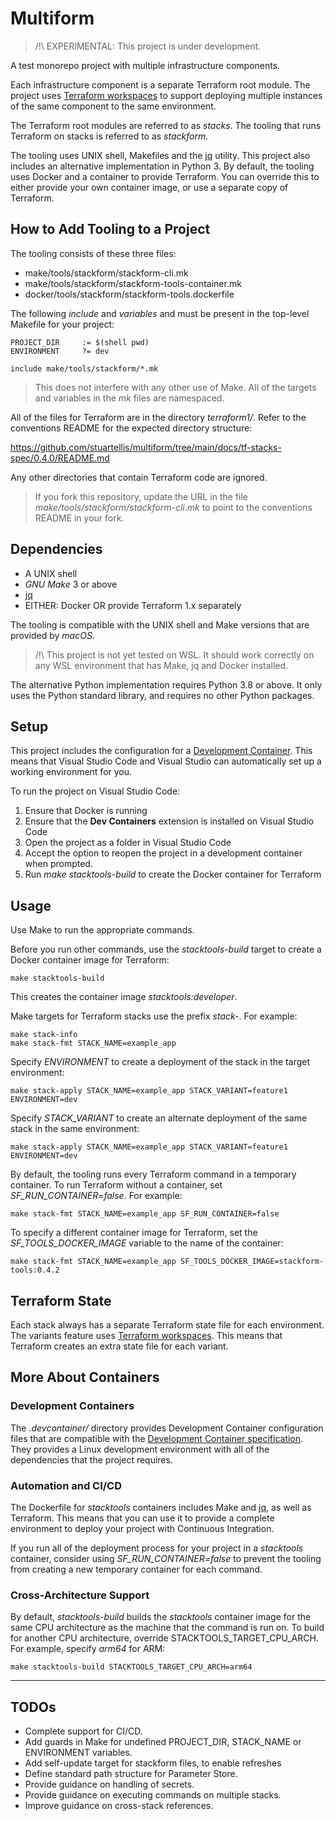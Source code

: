 # Multiform

> /!\ EXPERIMENTAL: This project is under development.

A test monorepo project with multiple infrastructure components.

Each infrastructure component is a separate Terraform root module. The project uses [Terraform workspaces](https://developer.hashicorp.com/terraform/language/state/workspaces) to support deploying multiple instances of the same component to the same environment.

The Terraform root modules are referred to as *stacks*. The tooling that runs Terraform on stacks is referred to as *stackform*.

The tooling uses UNIX shell, Makefiles and the [jq](https://stedolan.github.io/jq/) utility. This project also includes an alternative implementation in Python 3. By default, the tooling uses Docker and a container to provide Terraform. You can override this to either provide your own container image, or use a separate copy of Terraform.

## How to Add Tooling to a Project

The tooling consists of these three files:

- make/tools/stackform/stackform-cli.mk
- make/tools/stackform/stackform-tools-container.mk
- docker/tools/stackform/stackform-tools.dockerfile

The following *include* and *variables* and must be present in the top-level Makefile for your project:

```make
PROJECT_DIR		:= $(shell pwd)
ENVIRONMENT		?= dev

include make/tools/stackform/*.mk
```

> This does not interfere with any other use of Make. All of the targets and variables in the *mk* files are namespaced.

All of the files for Terraform are in the directory *terraform1/*. Refer to the conventions README for the expected directory structure:

https://github.com/stuartellis/multiform/tree/main/docs/tf-stacks-spec/0.4.0/README.md

Any other directories that contain Terraform code are ignored.

> If you fork this repository, update the URL in the file *make/tools/stackform/stackform-cli.mk* to point to the conventions README in your fork.

## Dependencies

- A UNIX shell
- *GNU Make* 3 or above 
- [jq](https://stedolan.github.io/jq/)
- EITHER: Docker OR provide Terraform 1.x separately

The tooling is compatible with the UNIX shell and Make versions that are provided by *macOS*.

> /!\ This project is not yet tested on WSL. It should work correctly on any WSL environment that has Make, jq and Docker installed.

The alternative Python implementation requires Python 3.8 or above. It only uses the Python standard library, and requires no other Python packages.

## Setup

This project includes the configuration for a [Development Container](https://containers.dev/). This means that Visual Studio Code and Visual Studio can automatically set up a working environment for you.

To run the project on Visual Studio Code:

1. Ensure that Docker is running
2. Ensure that the **Dev Containers** extension is installed on Visual Studio Code
3. Open the project as a folder in Visual Studio Code
4. Accept the option to reopen the project in a development container when prompted.
5. Run *make stacktools-build* to create the Docker container for Terraform

## Usage

Use Make to run the appropriate commands.

Before you run other commands, use the *stacktools-build* target to create a Docker container image for Terraform:

    make stacktools-build

This creates the container image *stacktools:developer*.

Make targets for Terraform stacks use the prefix *stack-*. For example:

    make stack-info
    make stack-fmt STACK_NAME=example_app

Specify *ENVIRONMENT* to create a deployment of the stack in the target environment:

    make stack-apply STACK_NAME=example_app STACK_VARIANT=feature1 ENVIRONMENT=dev

Specify *STACK_VARIANT* to create an alternate deployment of the same stack in the same environment:

    make stack-apply STACK_NAME=example_app STACK_VARIANT=feature1 ENVIRONMENT=dev

By default, the tooling runs every Terraform command in a temporary container. To run Terraform without a container, set *SF_RUN_CONTAINER=false*. For example:

    make stack-fmt STACK_NAME=example_app SF_RUN_CONTAINER=false

To specify a different container image for Terraform, set the *SF_TOOLS_DOCKER_IMAGE* variable to the name of the container:

    make stack-fmt STACK_NAME=example_app SF_TOOLS_DOCKER_IMAGE=stackform-tools:0.4.2

## Terraform State

Each stack always has a separate Terraform state file for each environment. The variants feature uses [Terraform workspaces](https://developer.hashicorp.com/terraform/language/state/workspaces). This means that Terraform creates an extra state file for each variant.

## More About Containers

### Development Containers

The *.devcontainer/* directory provides Development Container configuration files that are compatible with the [Development Container specification](https://containers.dev/). They provides a Linux development environment with all of the dependencies that the project requires.

### Automation and CI/CD

The Dockerfile for *stacktools* containers includes Make and [jq](https://stedolan.github.io/jq/), as well as Terraform. This means that you can use it to provide a complete environment to deploy your project with Continuous Integration.

If you run all of the deployment process for your project in a *stacktools* container, consider using *SF_RUN_CONTAINER=false* to prevent the tooling from creating a new temporary container for each command.

### Cross-Architecture Support

By default, *stacktools-build* builds the *stacktools* container image for the same CPU architecture as the machine that the command is run on. To build for another CPU architecture, override STACKTOOLS_TARGET_CPU_ARCH. For example, specify *arm64* for ARM:

    make stacktools-build STACKTOOLS_TARGET_CPU_ARCH=arm64

---

## TODOs

- Complete support for CI/CD.
- Add guards in Make for undefined PROJECT_DIR, STACK_NAME or ENVIRONMENT variables.
- Add self-update target for stackform files, to enable refreshes
- Define standard path structure for Parameter Store.
- Provide guidance on handling of secrets.
- Provide guidance on executing commands on multiple stacks.
- Improve guidance on cross-stack references.
